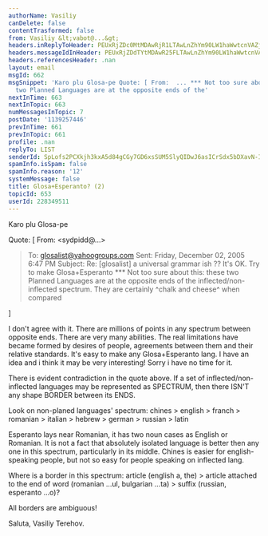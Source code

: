 ```yaml
---
authorName: Vasiliy
canDelete: false
contentTrasformed: false
from: Vasiliy &lt;vabot@...&gt;
headers.inReplyToHeader: PEUxRjZDc0MtMDAwRjR1LTAwLnZhYm90LW1haWwtcnVAZjYzLm1haWwucnU+
headers.messageIdInHeader: PEUxRjZDdTYtMDAwR25FLTAwLnZhYm90LW1haWwtcnVAZjMyLm1haWwucnU+
headers.referencesHeader: .nan
layout: email
msgId: 662
msgSnippet: 'Karo plu Glosa-pe Quote: [ From:  ... *** Not too sure about this: these
  two Planned Languages are at the opposite ends of the'
nextInTime: 663
nextInTopic: 663
numMessagesInTopic: 7
postDate: '1139257446'
prevInTime: 661
prevInTopic: 661
profile: .nan
replyTo: LIST
senderId: SpLofs2PCXkjh3kxA5d84gCGy7GD6xsSUM5SlyQIDwJ6asICrSdx5bDXavN-II5cNSvoi49sYdBYKRDGBIA
spamInfo.isSpam: false
spamInfo.reason: '12'
systemMessage: false
title: Glosa+Esperanto? (2)
topicId: 653
userId: 228349511
---
```




Karo plu Glosa-pe

Quote:
[ From: <sydpidd@...>
>To: <glosalist@yahoogroups.com>
>Sent: Friday, December 02, 2005 6:47 PM
>Subject: Re: [glosalist] a universal grammar ish ??
>It's OK. Try to make Glosa+Esperanto
*** Not too sure about this: these two Planned Languages are at the
opposite ends of the inflected/non-inflected spectrum.  They are
certainly ^chalk and cheese^ when compared

]

I don't agree with it. There are millions of points in any spectrum between opposite ends. 
There are very many abilities. The real limitations have became formed by desires of people, agreements between them and their relative standards.
It's easy to make any Glosa+Esperanto lang. I have an idea and i think it may be very interesting! Sorry i have no time for it. 


There is evident contradiction in the quote above. If a set of inflected/non-inflected languages may be represented as SPECTRUM, then there ISN'T any shape BORDER between its ENDS.

Look on non-planed languages' spectrum: chines > english > franch > romanian > italian > hebrew > german > russian > latin

Esperanto lays near Romanian, it has two noun cases as English or Romanian. 
It is not a fact that absolutely isolated language is better then any one in this spectrum, particularly in its middle. Chines is easier for english-speaking people, but not so easy for people speaking on inflected lang.


Where is a border in this spectrum: article (english a, the) > article attached to the end of word (romanian ...ul, bulgarian ...ta) > suffix (russian, esperanto ...o)?



All borders are ambiguous! 


Saluta, Vasiliy Terehov.



